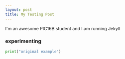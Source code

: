 ```yaml
---
layout: post
title: My Testing Post
---
```


I'm an awesome PIC16B student and I am running Jekyll

### experimenting

```python
print("original example")
```
